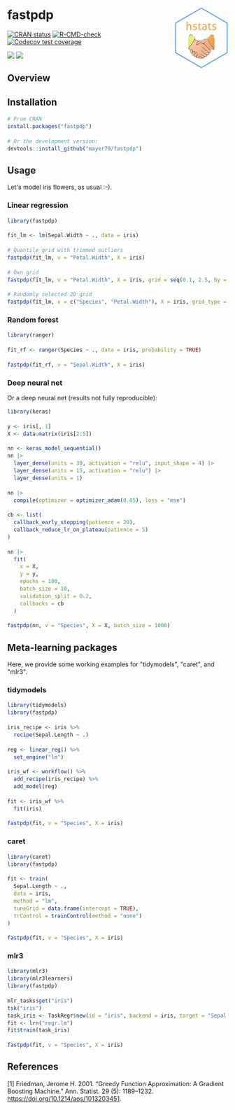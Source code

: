 # fastpdp <a href='https://github.com/mayer79/fastpdp'><img src='man/figures/logo.png' align="right" height="139"/></a>

<!-- badges: start -->

[![CRAN status](http://www.r-pkg.org/badges/version/fastpdp)](https://cran.r-project.org/package=fastpdp)
[![R-CMD-check](https://github.com/mayer79/fastpdp/actions/workflows/R-CMD-check.yaml/badge.svg)](https://github.com/mayer79/fastpdp/actions)
[![Codecov test coverage](https://codecov.io/gh/mayer79/fastpdp/branch/main/graph/badge.svg)](https://app.codecov.io/gh/mayer79/fastpdp?branch=main)

[![](https://cranlogs.r-pkg.org/badges/fastpdp)](https://cran.r-project.org/package=fastpdp) 
[![](https://cranlogs.r-pkg.org/badges/grand-total/fastpdp?color=orange)](https://cran.r-project.org/package=fastpdp)

<!-- badges: end -->

## Overview

## Installation

```r
# From CRAN
install.packages("fastpdp")

# Or the development version:
devtools::install_github("mayer79/fastpdp")
```

## Usage

Let's model iris flowers, as usual :-).

### Linear regression

```r
library(fastpdp)

fit_lm <- lm(Sepal.Width ~ ., data = iris)

# Quantile grid with trimmed outliers
fastpdp(fit_lm, v = "Petal.Width", X = iris)

# Own grid
fastpdp(fit_lm, v = "Petal.Width", X = iris, grid = seq(0.1, 2.5, by = 0.1))

# Randomly selected 2D grid_
fastpdp(fit_lm, v = c("Species", "Petal.Width"), X = iris, grid_type = "random")
```

### Random forest

```r
library(ranger)

fit_rf <- ranger(Species ~ ., data = iris, probability = TRUE)

fastpdp(fit_rf, v = "Sepal.Width", X = iris)
```

### Deep neural net

Or a deep neural net (results not fully reproducible):

```r
library(keras)

y <- iris[, 1]
X <- data.matrix(iris[2:5])

nn <- keras_model_sequential()
nn |>
  layer_dense(units = 30, activation = "relu", input_shape = 4) |>
  layer_dense(units = 15, activation = "relu") |>
  layer_dense(units = 1)

nn |>
  compile(optimizer = optimizer_adam(0.05), loss = "mse")

cb <- list(
  callback_early_stopping(patience = 20),
  callback_reduce_lr_on_plateau(patience = 5)
)
       
nn |>
  fit(
    x = X,
    y = y,
    epochs = 100,
    batch_size = 10, 
    validation_split = 0.2,
    callbacks = cb
  )

fastpdp(nn, v = "Species", X = X, batch_size = 1000)

```

## Meta-learning packages

Here, we provide some working examples for "tidymodels", "caret", and "mlr3".

### tidymodels

```r
library(tidymodels)
library(fastpdp)

iris_recipe <- iris %>%
  recipe(Sepal.Length ~ .)

reg <- linear_reg() %>%
  set_engine("lm")
  
iris_wf <- workflow() %>%
  add_recipe(iris_recipe) %>%
  add_model(reg)

fit <- iris_wf %>%
  fit(iris)
  
fastpdp(fit, v = "Species", X = iris)
```

### caret

```r
library(caret)
library(fastpdp)

fit <- train(
  Sepal.Length ~ ., 
  data = iris, 
  method = "lm", 
  tuneGrid = data.frame(intercept = TRUE),
  trControl = trainControl(method = "none")
)

fastpdp(fit, v = "Species", X = iris)
```

### mlr3

```r
library(mlr3)
library(mlr3learners)
library(fastpdp)

mlr_tasks$get("iris")
tsk("iris")
task_iris <- TaskRegr$new(id = "iris", backend = iris, target = "Sepal.Length")
fit <- lrn("regr.lm")
fit$train(task_iris)

fastpdp(fit, v = "Species", X = iris)
```

## References

[1] Friedman, Jerome H. 2001. “Greedy Function Approximation: A Gradient Boosting Machine.” Ann. Statist. 29 (5): 1189–1232. https://doi.org/10.1214/aos/1013203451.
